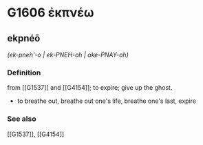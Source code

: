 # G1606 ἐκπνέω

## ekpnéō

_(ek-pneh'-o | ek-PNEH-oh | ake-PNAY-oh)_

### Definition

from [[G1537]] and [[G4154]]; to expire; give up the ghost.

- to breathe out, breathe out one's life, breathe one's last, expire

### See also

[[G1537]], [[G4154]]

